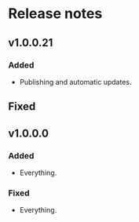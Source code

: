# Release notes

## v1.0.0.21

### Added

- Publishing and automatic updates.

## Fixed

## v1.0.0.0

### Added

- Everything.

### Fixed

- Everything.